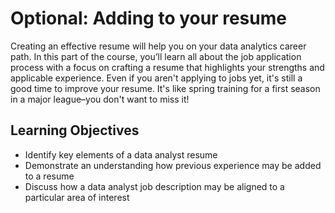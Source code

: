 # Optional: Adding to your resume
Creating an effective resume will help you on your data analytics career path. In this part of the course, you’ll learn all about the job application process with a focus on crafting a resume that highlights your strengths and applicable experience. Even if you aren't applying to jobs yet, it's still a good time to improve your resume. It's like spring training for a first season in a major league–you don't want to miss it!
## Learning Objectives
- Identify key elements of a data analyst resume
- Demonstrate an understanding how previous experience may be added to a resume
- Discuss how a data analyst job description may be aligned to a particular area of interest